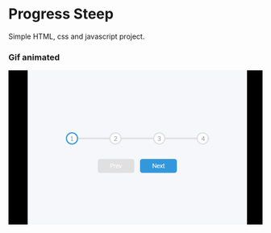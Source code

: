 # Progress Steep

Simple HTML, css and javascript project.

### Gif animated

![steps](img/examples/steps.gif)